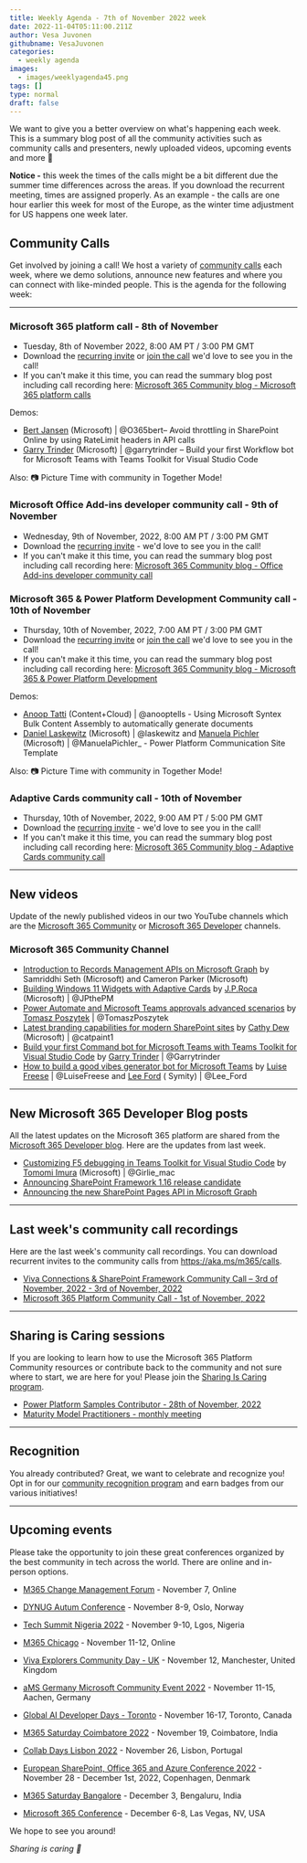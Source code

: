 ```yaml
---
title: Weekly Agenda - 7th of November 2022 week
date: 2022-11-04T05:11:00.211Z
author: Vesa Juvonen
githubname: VesaJuvonen
categories:
  - weekly agenda
images:
  - images/weeklyagenda45.png
tags: []
type: normal
draft: false
---
```


We want to give you a better overview on what's happening each week. This is a summary blog post of all the community activities such as community calls and presenters, newly uploaded videos, upcoming events and more 🚀

**Notice -** this week the times of the calls might be a bit different due the summer time differences across the areas. If you download the recurrent meeting, times are assigned properly. As an example - the calls are one hour earlier this week for most of the Europe, as the winter time adjustment for US happens one week later.

## Community Calls

Get involved by joining a call! We host a variety of [community calls](https://aka.ms/m365/calls) each week, where we demo solutions, announce new features and where you can connect with like-minded people. This is the agenda for the following week:

---

### Microsoft 365 platform call - 8th of November

* Tuesday, 8th of November 2022, 8:00 AM PT / 3:00 PM GMT
* Download the [recurring invite](https://aka.ms/m365-dev-call) or [join the call](https://aka.ms/m365-dev-call-join) we'd love to see you in the call!
* If you can't make it this time, you can read the summary blog post including call recording here: [Microsoft 365 Community blog - Microsoft 365 platform calls](https://pnp.github.io/blog/categories/microsoft-365-platform-call/)

Demos: 

* [Bert Jansen](https://twitter.com/O365bert) (Microsoft) | @O365bert– Avoid throttling in SharePoint Online by using RateLimit headers in API calls
* [Garry Trinder](https://twitter.com/garrytrinder) (Microsoft) | @garrytrinder – Build your first Workflow bot for Microsoft Teams with Teams Toolkit for Visual Studio Code

Also: 📷 Picture Time with community in Together Mode!

### Microsoft Office Add-ins developer community call - 9th of November

* Wednesday, 9th of November, 2022, 8:00 AM PT / 3:00 PM GMT
* Download the [recurring invite](https://aka.ms/officeaddinscommunitycall) - we'd love to see you in the call!
* If you can't make it this time, you can read the summary blog post including call recording here: [Microsoft 365 Community blog - Office Add-ins developer community call](https://pnp.github.io/blog/categories/office-add-in-developer-community-call/)


### Microsoft 365 & Power Platform Development Community call - 10th of November

* Thursday, 10th of November, 2022, 7:00 AM PT / 3:00 PM GMT
* Download the [recurring invite](https://aka.ms/spdev-sig-call) or [join the call](https://aka.ms/spdev-sig-call-join) we'd love to see you in the call!
* If you can't make it this time, you can read the summary blog post including call recording here: [Microsoft 365 Community blog - Microsoft 365 & Power Platform Development](https://pnp.github.io/blog/categories/microsoft-365-developer-community-call/)

Demos: 

* [Anoop Tatti](http://twitter.com/anooptells) (Content+Cloud) | @anooptells - Using Microsoft Syntex Bulk Content Assembly to automatically generate documents
* [Daniel Laskewitz](https://twitter.com/laskewitz) (Microsoft) | @laskewitz and [Manuela Pichler](https://twitter.com/ManuelaPichler_) (Microsoft) | @ManuelaPichler_ - Power Platform Communication Site Template

Also: 📷 Picture Time with community in Together Mode!

### Adaptive Cards community call - 10th of November

* Thursday, 10th of November, 2022, 9:00 AM PT / 5:00 PM GMT
* Download the [recurring invite](https://aka.ms/adaptivecardscommunitycall) - we'd love to see you in the call!
* If you can't make it this time, you can read the summary blog post including call recording here: [Microsoft 365 Community blog - Adaptive Cards community call](https://pnp.github.io/blog/categories/adaptive-cards-community-call/)

---

## New videos

Update of the newly published videos in our two YouTube channels which are the [Microsoft 365 Community](https://www.youtube.com/channel/UC_mKdhw-V6CeCM7gTo_Iy7w) or [Microsoft 365 Developer](https://www.youtube.com/channel/UCV_6HOhwxYLXAGd-JOqKPoQ) channels.

### Microsoft 365 Community Channel

* [Introduction to Records Management APIs on Microsoft Graph](https://www.youtube.com/watch?v=YpQVlpzvJw4) by Samriddhi Seth (Microsoft) and Cameron Parker (Microsoft) 
* [Building Windows 11 Widgets with Adaptive Cards](https://www.youtube.com/watch?v=7ZB_3TeC-_s) by [J.P.Roca](http://twitter.com/jpthepm) (Microsoft) | @JPthePM
* [Power Automate and Microsoft Teams approvals advanced scenarios](https://www.youtube.com/watch?v=bFEqxMRnSVo) by [Tomasz Poszytek](https://twitter.com/TomaszPoszytek) | @TomaszPoszytek
* [Latest branding capabilities for modern SharePoint sites](https://www.youtube.com/watch?v=4YImHhGmJJ4) by [Cathy Dew](https://twitter.com/catpaint1) (Microsoft) | @catpaint1
* [Build your first Command bot for Microsoft Teams with Teams Toolkit for Visual Studio Code](https://www.youtube.com/watch?v=3skgtkJ1McQ) by [Garry Trinder](https://twitter.com/garrytrinder) | @Garrytrinder
* [How to build a good vibes generator bot for Microsoft Teams](https://www.youtube.com/watch?v=ex76o2E_WfI) by [Luise Freese](https://twitter.com/LuiseFreese) | @LuiseFreese and [Lee Ford](https://twitter.com/lee_ford) ( Symity) | @Lee\_Ford

---

## New Microsoft 365 Developer Blog posts

All the latest updates on the Microsoft 365 platform are shared from the [Microsoft 365 Developer blog](https://devblogs.microsoft.com/microsoft365dev/). Here are the updates from last week.

* [Customizing F5 debugging in Teams Toolkit for Visual Studio Code](https://devblogs.microsoft.com/microsoft365dev/customizing-f5-debugging-in-teams-toolkit-for-visual-studio-code/) by [Tomomi Imura](https://twitter.com/girlie_mac) (Microsoft) | @Girlie\_mac
* [Announcing SharePoint Framework 1.16 release candidate](https://devblogs.microsoft.com/microsoft365dev/updated-preview-of-the-sharepoint-framework-1-16/)
* [Announcing the new SharePoint Pages API in Microsoft Graph](https://devblogs.microsoft.com/microsoft365dev/announcing-the-new-sharepoint-pages-api-in-microsoft-graph/)

---

## Last week's community call recordings

Here are the last week's community call recordings. You can download recurrent invites to the community calls from https://aka.ms/m365/calls.

* [Viva Connections & SharePoint Framework Community Call – 3rd of November, 2022 - 3rd of November, 2022](https://pnp.github.io/blog/microsoft-viva-and-spfx-community-call/2022-11-03/)
* [Microsoft 365 Platform Community Call - 1st of November, 2022](https://pnp.github.io/blog/microsoft-365-platform-community-call/2022-11-01/)

---

## Sharing is Caring sessions

If you are looking to learn how to use the Microsoft 365 Platform Community resources or contribute back to the community and not sure where to start, we are here for you! Please join the [Sharing Is Caring program](https://pnp.github.io/sharing-is-caring/).

* [Power Platform Samples Contributor - 28th of November, 2022](https://forms.office.com/pages/responsepage.aspx?id=KtIy2vgLW0SOgZbwvQuRaXDXyCl9DkBHq4A2OG7uLpdUN0hMNTRPWVVWTkhFTk9QQzhFSTRIS1JLSC4u)
* [Maturity Model Practitioners - monthly meeting](https://aka.ms/mm4m365/invite)

---

## Recognition

You already contributed? Great, we want to celebrate and recognize you! Opt in for our [community recognition program](https://pnp.github.io/recognitionprogram/) and earn badges from our various initiatives! 

---

## Upcoming events

Please take the opportunity to join these great conferences organized by the best community in tech across the world. There are online and in-person options.

* [M365 Change Management Forum](https://www.communitydays.org/event/2022-11-07/m365-change-management-forum#Home) - November 7, Online
* [DYNUG Autum Conference](https://dynug.no/arrangementer/dynug-hostkonferanse-2/) - November 8-9, Oslo, Norway
* [Tech Summit Nigeria 2022](https://www.techsummitnigeria.com/) - November 9-10, Lgos, Nigeria
* [M365 Chicago](https://m365chicago.com/) - November 11-12, Online
* [Viva Explorers Community Day - UK](https://www.vivaexplorers.com/) - November 12, Manchester, United Kingdom
* [aMS Germany Microsoft Community Event 2022](https://www.bechtle.com/de-en/about-bechtle/events/amsgermany) - November 11-15, Aachen, Germany
* [Global AI Developer Days - Toronto](https://globalai.community/) - November 16-17, Toronto, Canada
* [M365 Saturday Coimbatore 2022](https://athen.tech/M365-Saturday-Coimbatore-2022/) - November 19, Coimbatore, India
* [Collab Days Lisbon 2022](https://www.collabdays.org/2022-lisbon/) - November 26, Lisbon, Portugal
* [​​​​​​​European SharePoint, Office 365 and Azure Conference 2022](https://www.sharepointeurope.com/) - November 28 - December 1st, 2022, Copenhagen, Denmark

* [M365 Saturday Bangalore](https://www.communitydays.org/event/2022-12-03/m365-saturday-bangalore-2022) - December 3, Bengaluru, India
* [Microsoft 365 Conference](https://m365conf.com/#!/) - December 6-8, Las Vegas, NV, USA

We hope to see you around!

_Sharing is caring 🧡_
